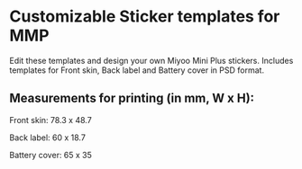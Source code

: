 # **Customizable Sticker templates for MMP**

Edit these templates and design your own Miyoo Mini Plus stickers.
Includes templates for Front skin, Back label and Battery cover in PSD format.


## Measurements for printing (in mm, W x H):

Front skin: 78.3 x 48.7  

Back label: 60 x 18.7  

Battery cover: 65 x 35
